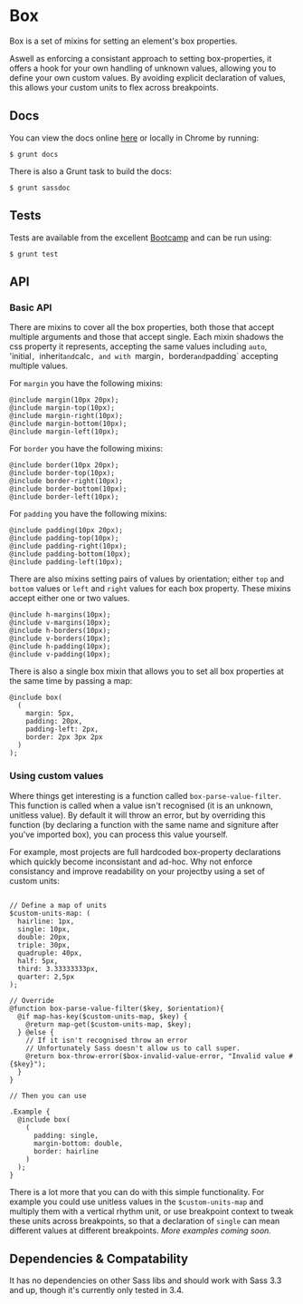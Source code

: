 # Box

Box is a set of mixins for setting an element's box properties.

Aswell as enforcing a consistant approach to setting box-properties, it offers a hook for your own handling of unknown values, allowing you to define your own custom values. By avoiding explicit declaration of values, this allows your custom units to flex across breakpoints.

## Docs

You can view the docs online [here](http://undistraction.github.io/box/docs/) or locally in Chrome by running:

```
$ grunt docs
```

There is also a Grunt task to build the docs:

```
$ grunt sassdoc
```

## Tests

Tests are available from the excellent [Bootcamp](https://github.com/thejameskyle/bootcamp) and can
be run using:

```
$ grunt test
```

## API

### Basic API

There are mixins to cover all the box properties, both those that accept multiple arguments and those that accept single. Each mixin shadows the css property it represents, accepting the same values including `auto`, 'initial`, `inherit` and `calc`, and with `margin`, `border` and `padding` accepting multiple values.

For `margin` you have the following mixins:

```
@include margin(10px 20px);
@include margin-top(10px);
@include margin-right(10px);
@include margin-bottom(10px);
@include margin-left(10px);
```

For `border` you have the following mixins:

```
@include border(10px 20px);
@include border-top(10px);
@include border-right(10px);
@include border-bottom(10px);
@include border-left(10px);
```

For `padding` you have the following mixins:

```
@include padding(10px 20px);
@include padding-top(10px);
@include padding-right(10px);
@include padding-bottom(10px);
@include padding-left(10px);
```

There are also mixins setting pairs of values by orientation; either `top` and `bottom` values or `left` and `right` values for each box property. These mixins accept either one or two values.

```
@include h-margins(10px);
@include v-margins(10px);
@include h-borders(10px);
@include v-borders(10px);
@include h-padding(10px);
@include v-padding(10px);
```

There is also a single box mixin that allows you to set all box properties at the same time by passing a map:

```
@include box(
  (
    margin: 5px,
    padding: 20px,
    padding-left: 2px,
    border: 2px 3px 2px
  )
);
```

### Using custom values

Where things get interesting is a function called `box-parse-value-filter`. This function is called when a value isn't recognised (it is an unknown, unitless value). By default it will throw an error, but by overriding this function (by declaring a function with the same name and signiture after you've imported box), you can process this value yourself.

For example, most projects are full hardcoded box-property declarations which quickly become inconsistant and ad-hoc. Why not enforce consistancy and improve readability on your projectby using a set of custom units:

```

// Define a map of units
$custom-units-map: (
  hairline: 1px,
  single: 10px,
  double: 20px,
  triple: 30px,
  quadruple: 40px,
  half: 5px,
  third: 3.33333333px,
  quarter: 2,5px
);

// Override
@function box-parse-value-filter($key, $orientation){
  @if map-has-key($custom-units-map, $key) {
    @return map-get($custom-units-map, $key);
  } @else {
    // If it isn't recognised throw an error
    // Unfortunately Sass doesn't allow us to call super.
    @return box-throw-error($box-invalid-value-error, "Invalid value #{$key}");
  }
}

// Then you can use

.Example {
  @include box(
    (
      padding: single,
      margin-bottom: double,
      border: hairline
    )
  );
}

```

There is a lot more that you can do with this simple functionality. For example you could use unitless values in the `$custom-units-map` and multiply them with a vertical rhythm unit, or
use breakpoint context to tweak these units across breakpoints, so that a declaration of `single` can mean different values at different breakpoints. *More examples coming soon.*

## Dependencies & Compatability

It has no dependencies on other Sass libs and should work with Sass 3.3 and up, though it's currently only tested in 3.4.